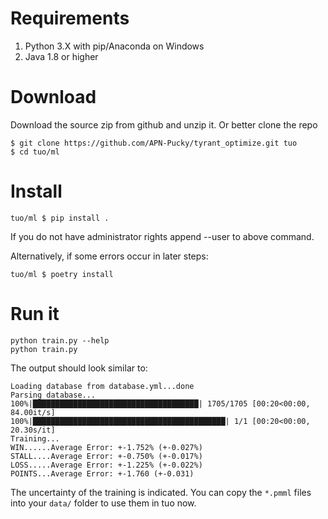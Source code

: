 # Requirements

1. Python 3.X with pip/Anaconda on Windows
2. Java 1.8 or higher

# Download

Download the source zip from github and unzip it. Or better clone the repo
```
$ git clone https://github.com/APN-Pucky/tyrant_optimize.git tuo
$ cd tuo/ml
```

# Install

```
tuo/ml $ pip install .
```

If you do not have administrator rights append --user to above command.

Alternatively, if some errors occur in later steps:

```
tuo/ml $ poetry install 
```



# Run it

```
python train.py --help
python train.py
```

The output should look similar to:

```
Loading database from database.yml...done
Parsing database...
100%|█████████████████████████████████████| 1705/1705 [00:20<00:00, 84.00it/s]
100%|███████████████████████████████████████████| 1/1 [00:20<00:00, 20.30s/it]
Training...
WIN......Average Error: +-1.752% (+-0.027%)
STALL....Average Error: +-0.750% (+-0.017%)
LOSS.....Average Error: +-1.225% (+-0.022%)
POINTS...Average Error: +-1.760 (+-0.031)
```

The uncertainty of the training is indicated.
You can copy the `*.pmml` files into your `data/` folder to use them in tuo now.
